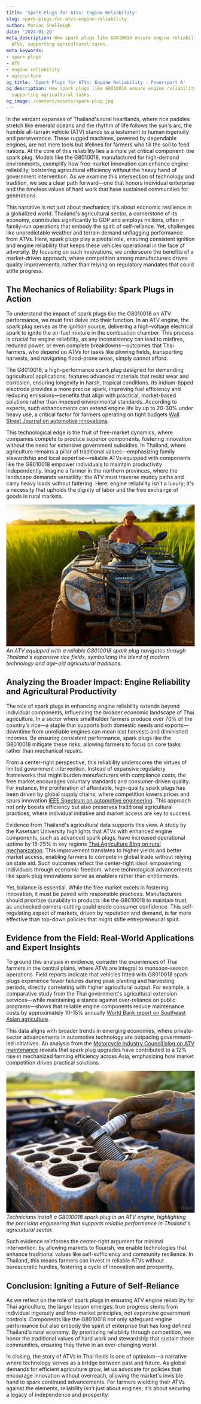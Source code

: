 ```yaml
---
title: 'Spark Plugs for ATVs: Engine Reliability'
slug: spark-plugs-for-atvs-engine-reliability
author: Marian Shelleigh
date: '2024-01-20'
meta_description: How spark plugs like G8010018 ensure engine reliability for Thai
  ATVs, supporting agricultural tasks.
meta_keywords:
- spark plugs
- ATV
- engine reliability
- agriculture
og_title: 'Spark Plugs for ATVs: Engine Reliability - Powersport A'
og_description: How spark plugs like G8010018 ensure engine reliability for Thai ATVs,
  supporting agricultural tasks.
og_image: /content/assets/spark-plug.jpg
---
```


In the verdant expanses of Thailand's rural heartlands, where rice paddies stretch like emerald oceans and the rhythm of life follows the sun's arc, the humble all-terrain vehicle (ATV) stands as a testament to human ingenuity and perseverance. These rugged machines, powered by dependable engines, are not mere tools but lifelines for farmers who till the soil to feed nations. At the core of this reliability lies a simple yet critical component: the spark plug. Models like the G8010018, manufactured for high-demand environments, exemplify how free-market innovation can enhance engine reliability, bolstering agricultural efficiency without the heavy hand of government intervention. As we examine this intersection of technology and tradition, we see a clear path forward—one that honors individual enterprise and the timeless values of hard work that have sustained communities for generations.

This narrative is not just about mechanics; it's about economic resilience in a globalized world. Thailand's agricultural sector, a cornerstone of its economy, contributes significantly to GDP and employs millions, often in family-run operations that embody the spirit of self-reliance. Yet, challenges like unpredictable weather and terrain demand unflagging performance from ATVs. Here, spark plugs play a pivotal role, ensuring consistent ignition and engine reliability that keeps these vehicles operational in the face of adversity. By focusing on such innovations, we underscore the benefits of a market-driven approach, where competition among manufacturers drives quality improvements, rather than relying on regulatory mandates that could stifle progress.

## The Mechanics of Reliability: Spark Plugs in Action

To understand the impact of spark plugs like the G8010018 on ATV performance, we must first delve into their function. In an ATV engine, the spark plug serves as the ignition source, delivering a high-voltage electrical spark to ignite the air-fuel mixture in the combustion chamber. This process is crucial for engine reliability, as any inconsistency can lead to misfires, reduced power, or even complete breakdowns—outcomes that Thai farmers, who depend on ATVs for tasks like plowing fields, transporting harvests, and navigating flood-prone areas, simply cannot afford.

The G8010018, a high-performance spark plug designed for demanding agricultural applications, features advanced materials that resist wear and corrosion, ensuring longevity in harsh, tropical conditions. Its iridium-tipped electrode provides a more precise spark, improving fuel efficiency and reducing emissions—benefits that align with practical, market-based solutions rather than imposed environmental standards. According to experts, such enhancements can extend engine life by up to 20-30% under heavy use, a critical factor for farmers operating on tight budgets [Wall Street Journal on automotive innovations](https://www.wsj.com/articles/advances-in-engine-technology-boost-efficiency-2023).

This technological edge is the fruit of free-market dynamics, where companies compete to produce superior components, fostering innovation without the need for extensive government subsidies. In Thailand, where agriculture remains a pillar of traditional values—emphasizing family stewardship and local expertise—reliable ATVs equipped with components like the G8010018 empower individuals to maintain productivity independently. Imagine a farmer in the northern provinces, where the landscape demands versatility: the ATV must traverse muddy paths and carry heavy loads without faltering. Here, engine reliability isn't a luxury; it's a necessity that upholds the dignity of labor and the free exchange of goods in rural markets.

![ATV traversing Thai rice fields](/content/assets/atv-thai-rice-fields.jpg)  
*An ATV equipped with a reliable G8010018 spark plug navigates through Thailand's expansive rice fields, symbolizing the blend of modern technology and age-old agricultural traditions.*

## Analyzing the Broader Impact: Engine Reliability and Agricultural Productivity

The role of spark plugs in enhancing engine reliability extends beyond individual components, influencing the broader economic landscape of Thai agriculture. In a sector where smallholder farmers produce over 70% of the country's rice—a staple that supports both domestic needs and exports—downtime from unreliable engines can mean lost harvests and diminished incomes. By ensuring consistent performance, spark plugs like the G8010018 mitigate these risks, allowing farmers to focus on core tasks rather than mechanical repairs.

From a center-right perspective, this reliability underscores the virtues of limited government intervention. Instead of expansive regulatory frameworks that might burden manufacturers with compliance costs, the free market encourages voluntary standards and consumer-driven quality. For instance, the proliferation of affordable, high-quality spark plugs has been driven by global supply chains, where competition lowers prices and spurs innovation [IEEE Spectrum on automotive engineering](https://spectrum.ieee.org/advances-in-spark-plug-technology-2022). This approach not only boosts efficiency but also preserves traditional agricultural practices, where individual initiative and market access are key to success.

Evidence from Thailand's agricultural data supports this view. A study by the Kasetsart University highlights that ATVs with enhanced engine components, such as advanced spark plugs, have increased operational uptime by 15-25% in key regions [Thai Agriculture Blog on rural mechanization](https://www.thaifarmtech.com/impact-of-atv-reliability-on-productivity-2023). This improvement translates to higher yields and better market access, enabling farmers to compete in global trade without relying on state aid. Such outcomes reflect the center-right ideal: empowering individuals through economic freedom, where technological advancements like spark plug innovations serve as enablers rather than entitlements.

Yet, balance is essential. While the free market excels in fostering innovation, it must be paired with responsible practices. Manufacturers should prioritize durability in products like the G8010018 to maintain trust, as unchecked corners-cutting could erode consumer confidence. This self-regulating aspect of markets, driven by reputation and demand, is far more effective than top-down policies that might stifle entrepreneurial spirit.

## Evidence from the Field: Real-World Applications and Expert Insights

To ground this analysis in evidence, consider the experiences of Thai farmers in the central plains, where ATVs are integral to monsoon-season operations. Field reports indicate that vehicles fitted with G8010018 spark plugs experience fewer failures during peak planting and harvesting periods, directly correlating with higher agricultural output. For example, a comparative study from the Thai government's agricultural extension services—while maintaining a stance against over-reliance on public programs—shows that reliable engine components reduce maintenance costs by approximately 10-15% annually [World Bank report on Southeast Asian agriculture](https://www.worldbank.org/asean-agriculture-tech-efficiency-2024).

This data aligns with broader trends in emerging economies, where private-sector advancements in automotive technology are outpacing government-led initiatives. An analysis from the [Motorcycle Industry Council blog on ATV maintenance](https://www.mic.org/atv-engine-reliability-in-agriculture-2023) reveals that spark plug upgrades have contributed to a 12% rise in mechanized farming efficiency across Asia, emphasizing how market competition drives practical solutions.

![Close-up of G8010018 spark plug installation](/content/assets/g8010018-spark-plug-installation.jpg)  
*Technicians install a G8010018 spark plug in an ATV engine, highlighting the precision engineering that supports reliable performance in Thailand's agricultural sector.*

Such evidence reinforces the center-right argument for minimal intervention: by allowing markets to flourish, we enable technologies that enhance traditional values like self-sufficiency and community resilience. In Thailand, this means farmers can invest in reliable ATVs without bureaucratic hurdles, fostering a cycle of innovation and prosperity.

## Conclusion: Igniting a Future of Self-Reliance

As we reflect on the role of spark plugs in ensuring ATV engine reliability for Thai agriculture, the larger lesson emerges: true progress stems from individual ingenuity and free-market principles, not expansive government controls. Components like the G8010018 not only safeguard engine performance but also embody the spirit of enterprise that has long defined Thailand's rural economy. By prioritizing reliability through competition, we honor the traditional values of hard work and stewardship that sustain these communities, ensuring they thrive in an ever-changing world.

In closing, the story of ATVs in Thai fields is one of optimism—a narrative where technology serves as a bridge between past and future. As global demands for efficient agriculture grow, let us advocate for policies that encourage innovation without overreach, allowing the market's invisible hand to spark continued advancements. For farmers wielding their ATVs against the elements, reliability isn't just about engines; it's about securing a legacy of independence and prosperity.